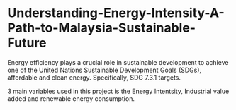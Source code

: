 # Understanding-Energy-Intensity-A-Path-to-Malaysia-Sustainable-Future
Energy efficiency plays a crucial role in sustainable development to achieve one of the United Nations Sustainable Development Goals (SDGs), affordable and clean energy. Specifically, SDG 7.3.1 targets.

3 main variables used in this project is the Energy Intentsity, Industrial value added and renewable energy consumption.
